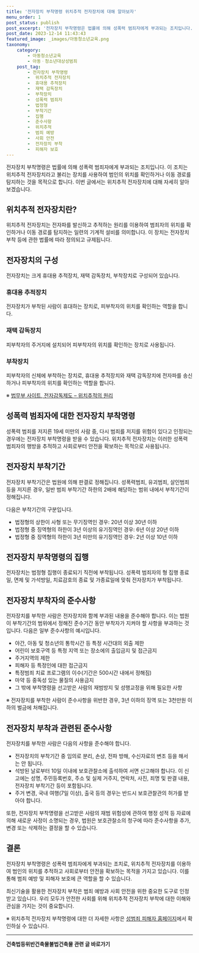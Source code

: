 ```yaml
---
title: '전자장치 부착명령 위치추적 전자장치에 대해 알아보자'
menu_order: 1
post_status: publish
post_excerpt: '전자장치 부착명령은 법률에 의해 성폭력 범죄자에게 부과되는 조치입니다. 이 조치는 위치추적 전자장치라고 불리는 장치를 사용하여 범인의 위치를 확인하거나 이동 경로를 탐지하는 것을 목적으로 합니다. 이번 글에서는 위치추적 전자장치에 대해 자세히 알아보겠습니다.'
post_date: 2023-12-14 11:43:43
featured_image: _images/아동청소년교육.png
taxonomy:
    category:
        - 아동청소년교육
        - 아동ㆍ청소년대상성범죄
    post_tag:
        - 전자장치 부착명령
        -  위치추적 전자장치
        -  휴대용 추적장치
        -  재택 감독장치
        -  부착장치
        -  성폭력 범죄자
        -  법정형
        -  부착기간
        -  집행
        -  준수사항
        -  위치추적
        -  범죄 예방
        -  사회 안전
        -  전자장치 부착
        -  피해자 보호
---
```




전자장치 부착명령은 법률에 의해 성폭력 범죄자에게 부과되는 조치입니다. 이 조치는 위치추적 전자장치라고 불리는 장치를 사용하여 범인의 위치를 확인하거나 이동 경로를 탐지하는 것을 목적으로 합니다. 이번 글에서는 위치추적 전자장치에 대해 자세히 알아보겠습니다.

## 위치추적 전자장치란?

위치추적 전자장치는 전자파를 발신하고 추적하는 원리를 이용하여 범죄자의 위치를 확인하거나 이동 경로를 탐지하는 일련의 기계적 설비를 의미합니다. 이 장치는 전자장치 부착 등에 관한 법률에 따라 정의되고 규제됩니다.

## 전자장치의 구성

전자장치는 크게 휴대용 추적장치, 재택 감독장치, 부착장치로 구성되어 있습니다.

### 휴대용 추적장치

전자장치가 부착된 사람이 휴대하는 장치로, 피부착자의 위치를 확인하는 역할을 합니다.

### 재택 감독장치

피부착자의 주거지에 설치되어 피부착자의 위치를 확인하는 장치로 사용됩니다.

### 부착장치

피부착자의 신체에 부착하는 장치로, 휴대용 추적장치와 재택 감독장치에 전자파를 송신하거나 피부착자의 위치를 확인하는 역할을 합니다.

※ [법무부 사이트, 전자감독제도 – 위치추적의 원리](http://moj.gg.go.kr/proc/9127/subview.do)

## 성폭력 범죄자에 대한 전자장치 부착명령

성폭력 범죄를 저지른 19세 미만의 사람 중, 다시 범죄를 저지를 위험이 있다고 인정되는 경우에는 전자장치 부착명령을 받을 수 있습니다. 위치추적 전자장치는 이러한 성폭력 범죄자의 행방을 추적하고 사회로부터 안전을 확보하는 목적으로 사용됩니다.

## 전자장치 부착기간

전자장치 부착기간은 법원에 의해 판결로 정해집니다. 성폭력범죄, 유괴범죄, 살인범죄 등을 저지른 경우, 일반 범죄 부착기간 하한의 2배에 해당하는 범위 내에서 부착기간이 정해집니다.

다음은 부착기간의 구분입니다.

- 법정형의 상한이 사형 또는 무기징역인 경우: 20년 이상 30년 이하
- 법정형 중 징역형의 하한이 3년 이상의 유기징역인 경우: 6년 이상 20년 이하
- 법정형 중 징역형의 하한이 3년 미만의 유기징역인 경우: 2년 이상 10년 이하

## 전자장치 부착명령의 집행

전자장치는 법정형 집행이 종료되기 직전에 부착됩니다. 성폭력 범죄자의 형 집행 종료일, 면제 및 가석방일, 치료감호의 종료 및 가종료일에 맞춰 전자장치가 부착됩니다.

## 전자장치 부착자의 준수사항

전자장치를 부착한 사람은 전자장치와 함께 부과된 내용을 준수해야 합니다. 이는 법원이 부착기간의 범위에서 정해진 준수기간 동안 부착자가 지켜야 할 사항을 부과하는 것입니다. 다음은 일부 준수사항의 예시입니다.

- 야간, 아동 및 청소년의 통학시간 등 특정 시간대의 외출 제한
- 어린이 보호구역 등 특정 지역 또는 장소에의 출입금지 및 접근금지
- 주거지역의 제한
- 피해자 등 특정인에 대한 접근금지
- 특정범죄 치료 프로그램의 이수(기간은 500시간 내에서 정해짐)
- 마약 등 중독성 있는 물질의 사용금지
- 그 밖에 부착명령을 선고받은 사람의 재범방지 및 성행교정을 위해 필요한 사항

※ 전자장치를 부착한 사람이 준수사항을 위반한 경우, 3년 이하의 징역 또는 3천만원 이하의 벌금에 처해집니다.

## 전자장치 부착과 관련된 준수사항

전자장치를 부착한 사람은 다음의 사항을 준수해야 합니다.

- 전자장치의 부착기간 중 임의로 분리, 손상, 전파 방해, 수신자료의 변조 등을 해서는 안 됩니다.
- 석방된 날로부터 10일 이내에 보호관찰소에 출석하여 서면 신고해야 합니다. 이 신고에는 성명, 주민등록번호, 주소 및 실제 거주지, 연락처, 사진, 죄명 및 판결 내용, 전자장치 부착기간 등이 포함됩니다.
- 주거 변경, 국내 여행(7일 이상), 출국 등의 경우는 반드시 보호관찰관의 허가를 받아야 합니다.

또한, 전자장치 부착명령을 선고받은 사람의 재범 위험성에 관하여 행정 성적 등 자료에 의해 새로운 사정이 소명되는 경우, 법원은 보호관찰소의 청구에 따라 준수사항을 추가, 변경 또는 삭제하는 결정을 할 수 있습니다.

## 결론

전자장치 부착명령은 성폭력 범죄자에게 부과되는 조치로, 위치추적 전자장치를 이용하여 범인의 위치를 추적하고 사회로부터 안전을 확보하는 목적을 가지고 있습니다. 이를 통해 범죄 예방 및 피해자 보호에 큰 역할을 할 수 있습니다.

최신기술을 활용한 전자장치 부착은 범죄 예방과 사회 안전을 위한 중요한 도구로 인정받고 있습니다. 우리 모두가 안전한 사회를 위해 위치추적 전자장치 부착에 대한 이해와 관심을 가지는 것이 중요합니다.

※ 위치추적 전자장치 부착명령에 대한 더 자세한 사항은 [성범죄 피해자 홈페이지](http://www.example.com)에서 확인하실 수 있습니다.
<!-- wp:separator -->
<hr class="wp-block-separator has-alpha-channel-opacity"/>
<!-- /wp:separator -->

<!-- wp:group {"backgroundColor":"base","layout":{"type":"constrained"}} -->
<div class="wp-block-group has-base-background-color has-background"><!-- wp:paragraph {"align":"center","fontSize":"medium"} -->
<p class="has-text-align-center has-large-font-size"><strong>건축법등위반건축물불법건축물 관련 글 바로가기</strong></p>
<!-- /wp:paragraph -->


<!-- wp:latest-posts
{"categories":[{"id":22567,"count":19,"description":"","link":"https://uknowlaw.com/category/%ea%b1%b4%ec%b6%95%eb%b2%95%eb%93%b1%ec%9c%84%eb%b0%98%ea%b1%b4%ec%b6%95%eb%ac%bc%eb%b6%88%eb%b2%95%ea%b1%b4%ec%b6%95%eb%ac%bc/","name":"건축법등위반건축물불법건축물","slug":"건축법등위반건축물불법건축물","taxonomy":"category","parent":0,"meta":[],"_links":{"self":[{"href":"https://uknowlaw.com/wp-json/wp/v2/categories/22567"}],"collection":[{"href":"https://uknowlaw.com/wp-json/wp/v2/categories"}],"about":[{"href":"https://uknowlaw.com/wp-json/wp/v2/taxonomies/category"}],"wp:post_type":[{"href":"https://uknowlaw.com/wp-json/wp/v2/posts?categories=22567"}],"curies":[{"name":"wp","href":"https://api.w.org/{rel}","templated":true}]}}],"postsToShow":100,"excerptLength":28,"postLayout":"grid","columns":2,"featuredImageAlign":"left","featuredImageSizeSlug":"large","fontSize":"small"} /--></div>
<!-- /wp:group -->